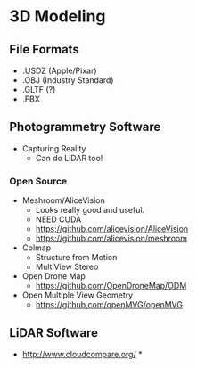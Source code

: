# 3D Modeling

## File Formats

* .USDZ (Apple/Pixar)
* .OBJ (Industry Standard)
* .GLTF (?)
* .FBX

## Photogrammetry Software

* Capturing Reality
  * Can do LiDAR too!

### Open Source

* Meshroom/AliceVision
  * Looks really good and useful.
  * NEED CUDA
  * https://github.com/alicevision/AliceVision
  * https://github.com/alicevision/meshroom
* Colmap
  * Structure from Motion
  * MultiView Stereo
* Open Drone Map
  * https://github.com/OpenDroneMap/ODM
* Open Multiple View Geometry
  * https://github.com/openMVG/openMVG

## LiDAR Software

* http://www.cloudcompare.org/
  * 